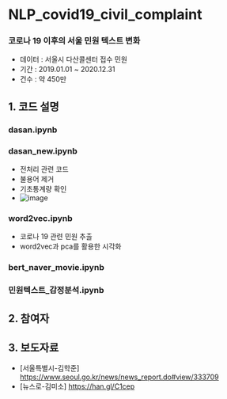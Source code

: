 # NLP_covid19_civil_complaint
### 코로나 19 이후의 서울 민원 텍스트 변화
+ 데이터 : 서울시 다산콜센터 접수 민원
+ 기간 : 2019.01.01 ~ 2020.12.31
+ 건수 : 약 450만

## 1. 코드 설명
### dasan.ipynb
### dasan_new.ipynb
+ 전처리 관련 코드
+ 불용어 제거
+ 기초통계량 확인
+ ![image](https://user-images.githubusercontent.com/60343930/110743674-c43f4080-827b-11eb-92a0-f40b08ae9085.png)
### word2vec.ipynb
+ 코로나 19 관련 민원 추출
+ word2vec과 pca를 활용한 시각화
### bert_naver_movie.ipynb
### 민원텍스트_감정분석.ipynb

## 2. 참여자

## 3. 보도자료
- [서울특별시-김학준] https://www.seoul.go.kr/news/news_report.do#view/333709
- [뉴스로-김미소] https://han.gl/C1cep

